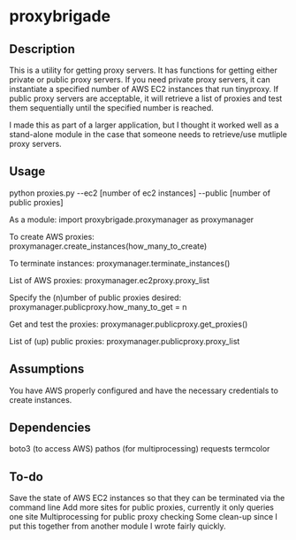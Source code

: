 # proxybrigade

Description
-----------
This is a utility for getting proxy servers.  It has functions for getting either private or public proxy servers.  If you need private proxy servers, it can instantiate a specified number of AWS EC2 instances that run tinyproxy.  If public proxy servers are acceptable, it will retrieve a list of proxies and test them sequentially until the specified number is reached.

I made this as part of a larger application, but I thought it worked well as a stand-alone module in the case that someone needs to retrieve/use mutliple proxy servers.

Usage
-----
  python proxies.py --ec2 [number of ec2 instances] --public [number of public proxies]

As a module:
  import proxybrigade.proxymanager as proxymanager

To create AWS proxies: 
  proxymanager.create_instances(how_many_to_create)
  
To terminate instances: 
  proxymanager.terminate_instances()
  
List of AWS proxies: 
  proxymanager.ec2proxy.proxy_list


Specify the (n)umber of public proxies desired: 
  proxymanager.publicproxy.how_many_to_get = n
  
Get and test the proxies: 
  proxymanager.publicproxy.get_proxies()
  
List of (up) public proxies: 
  proxymanager.publicproxy.proxy_list

Assumptions
-----------
You have AWS properly configured and have the necessary credentials to create instances.

Dependencies
------------
boto3 (to access AWS)
pathos (for multiprocessing)
requests
termcolor

To-do
-----
Save the state of AWS EC2 instances so that they can be terminated via the command line
Add more sites for public proxies, currently it only queries one site
Multiprocessing for public proxy checking
Some clean-up since I put this together from another module I wrote fairly quickly.
